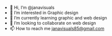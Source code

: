 - 👋 Hi, I’m @janavisuals
- 👀 I’m interested in Graphic design
- 🌱 I’m currently learning graphic and web design
- 💞️ I’m looking to collaborate on web design
- 📫 How to reach me janavisuals85@gmail.com

<!---
janavisuals/janavisuals is a ✨ special ✨ repository because its `README.md` (this file) appears on your GitHub profile.
You can click the Preview link to take a look at your changes.
--->
